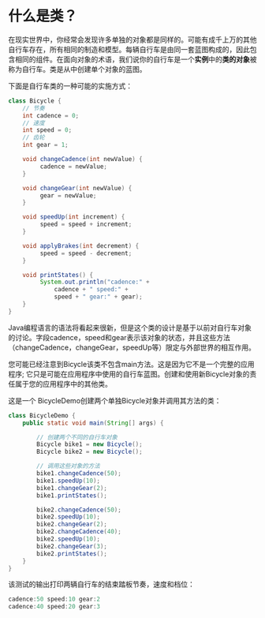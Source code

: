 # 什么是类？

在现实世界中，你经常会发现许多单独的对象都是同样的。可能有成千上万的其他自行车存在，所有相同的制造和模型。每辆自行车是由同一套蓝图构成的，因此包含相同的组件。在面向对象的术语，我们说你的自行车是一个**实例**中的**类的对象**被称为自行车。类是从中创建单个对象的蓝图。

下面是自行车类的一种可能的实施方式：
```java
class Bicycle {
    // 节奏
    int cadence = 0;
    // 速度
    int speed = 0;
    // 齿轮
    int gear = 1;

    void changeCadence(int newValue) {
         cadence = newValue;
    }

    void changeGear(int newValue) {
         gear = newValue;
    }

    void speedUp(int increment) {
         speed = speed + increment;   
    }

    void applyBrakes(int decrement) {
         speed = speed - decrement;
    }

    void printStates() {
         System.out.println("cadence:" +
             cadence + " speed:" + 
             speed + " gear:" + gear);
    }
}
```

Java编程语言的语法将看起来很新，但是这个类的设计是基于以前对自行车对象的讨论。字段cadence，speed和gear表示该对象的状态，并且这些方法（changeCadence，changeGear，speedUp等）限定与外部世界的相互作用。

您可能已经注意到Bicycle该类不包含main方法。这是因为它不是一个完整的应用程序; 它只是可能在应用程序中使用的自行车蓝图。创建和使用新Bicycle对象的责任属于您的应用程序中的其他类。

这是一个 BicycleDemo创建两个单独Bicycle对象并调用其方法的类：
```java
class BicycleDemo {
    public static void main(String[] args) {

        // 创建两个不同的自行车对象
        Bicycle bike1 = new Bicycle();
        Bicycle bike2 = new Bicycle();

        // 调用这些对象的方法
        bike1.changeCadence(50);
        bike1.speedUp(10);
        bike1.changeGear(2);
        bike1.printStates();

        bike2.changeCadence(50);
        bike2.speedUp(10);
        bike2.changeGear(2);
        bike2.changeCadence(40);
        bike2.speedUp(10);
        bike2.changeGear(3);
        bike2.printStates();
    }
}
```
该测试的输出打印两辆自行车的结束踏板节奏，速度和档位：
```java
cadence:50 speed:10 gear:2
cadence:40 speed:20 gear:3
```